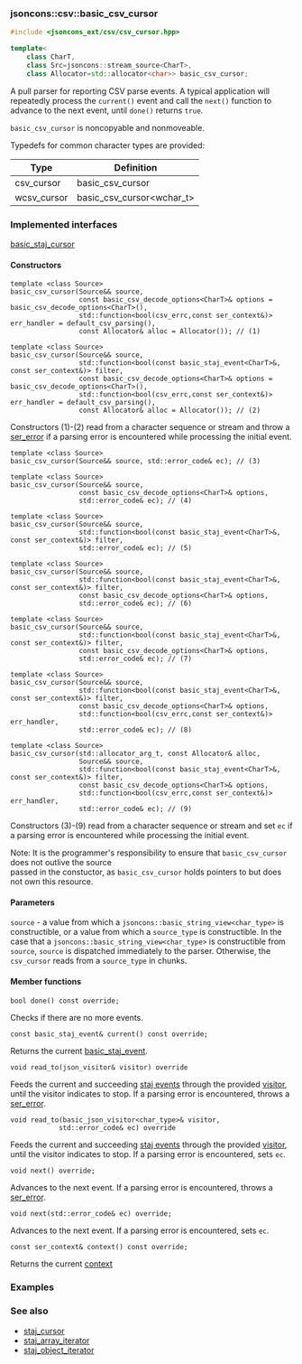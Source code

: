 ### jsoncons::csv::basic_csv_cursor

```c++
#include <jsoncons_ext/csv/csv_cursor.hpp>

template<
    class CharT,
    class Src=jsoncons::stream_source<CharT>,
    class Allocator=std::allocator<char>> basic_csv_cursor;
```

A pull parser for reporting CSV parse events. A typical application will 
repeatedly process the `current()` event and call the `next()`
function to advance to the next event, until `done()` returns `true`.

`basic_csv_cursor` is noncopyable and nonmoveable.

Typedefs for common character types are provided:

Type                |Definition
--------------------|------------------------------
csv_cursor     |basic_csv_cursor<char>
wcsv_cursor    |basic_csv_cursor<wchar_t>

### Implemented interfaces

[basic_staj_cursor](../staj_cursor.md)

#### Constructors

    template <class Source>
    basic_csv_cursor(Source&& source, 
                     const basic_csv_decode_options<CharT>& options = basic_csv_decode_options<CharT>(),
                     std::function<bool(csv_errc,const ser_context&)> err_handler = default_csv_parsing(),
                     const Allocator& alloc = Allocator()); // (1)

    template <class Source>
    basic_csv_cursor(Source&& source, 
                     std::function<bool(const basic_staj_event<CharT>&, const ser_context&)> filter,
                     const basic_csv_decode_options<CharT>& options = basic_csv_decode_options<CharT>(),
                     std::function<bool(csv_errc,const ser_context&)> err_handler = default_csv_parsing(),
                     const Allocator& alloc = Allocator()); // (2)

Constructors (1)-(2) read from a character sequence or stream and throw a 
[ser_error](../ser_error.md) if a parsing error is encountered while processing the initial event.

    template <class Source>
    basic_csv_cursor(Source&& source, std::error_code& ec); // (3)

    template <class Source>
    basic_csv_cursor(Source&& source, 
                     const basic_csv_decode_options<CharT>& options,
                     std::error_code& ec); // (4)

    template <class Source>
    basic_csv_cursor(Source&& source,
                     std::function<bool(const basic_staj_event<CharT>&, const ser_context&)> filter,
                     std::error_code& ec); // (5)

    template <class Source>
    basic_csv_cursor(Source&& source, 
                     std::function<bool(const basic_staj_event<CharT>&, const ser_context&)> filter,
                     const basic_csv_decode_options<CharT>& options,
                     std::error_code& ec); // (6)

    template <class Source>
    basic_csv_cursor(Source&& source, 
                     std::function<bool(const basic_staj_event<CharT>&, const ser_context&)> filter,
                     const basic_csv_decode_options<CharT>& options,
                     std::error_code& ec); // (7)

    template <class Source>
    basic_csv_cursor(Source&& source, 
                     std::function<bool(const basic_staj_event<CharT>&, const ser_context&)> filter,
                     const basic_csv_decode_options<CharT>& options,
                     std::function<bool(csv_errc,const ser_context&)> err_handler,
                     std::error_code& ec); // (8)

    template <class Source>
    basic_csv_cursor(std::allocator_arg_t, const Allocator& alloc, 
                     Source&& source, 
                     std::function<bool(const basic_staj_event<CharT>&, const ser_context&)> filter,
                     const basic_csv_decode_options<CharT>& options,
                     std::function<bool(csv_errc,const ser_context&)> err_handler,
                     std::error_code& ec); // (9)

Constructors (3)-(9) read from a character sequence or stream and set `ec`
if a parsing error is encountered while processing the initial event.

Note: It is the programmer's responsibility to ensure that `basic_csv_cursor` does not outlive the source  
passed in the constuctor, as `basic_csv_cursor` holds pointers to but does not own this resource.

#### Parameters

`source` - a value from which a `jsoncons::basic_string_view<char_type>` is constructible, 
or a value from which a `source_type` is constructible. In the case that a `jsoncons::basic_string_view<char_type>` is constructible
from `source`, `source` is dispatched immediately to the parser. Otherwise, the `csv_cursor` reads from a `source_type` in chunks. 

#### Member functions

    bool done() const override;
Checks if there are no more events.

    const basic_staj_event& current() const override;
Returns the current [basic_staj_event](../staj_event.md).

    void read_to(json_visitor& visitor) override
Feeds the current and succeeding [staj events](staj_event.md) through the provided
[visitor](basic_json_visitor.md), until the visitor indicates
to stop. If a parsing error is encountered, throws a [ser_error](../ser_error.md).

    void read_to(basic_json_visitor<char_type>& visitor,
                std::error_code& ec) override
Feeds the current and succeeding [staj events](staj_event.md) through the provided
[visitor](basic_json_visitor.md), until the visitor indicates
to stop. If a parsing error is encountered, sets `ec`.

    void next() override;
Advances to the next event. If a parsing error is encountered, throws a 
[ser_error](../ser_error.md).

    void next(std::error_code& ec) override;
Advances to the next event. If a parsing error is encountered, sets `ec`.

    const ser_context& context() const override;
Returns the current [context](../ser_context.md)

### Examples

### See also

- [staj_cursor](../staj_cursor.md) 
- [staj_array_iterator](../staj_array_iterator.md) 
- [staj_object_iterator](../staj_object_iterator.md)

